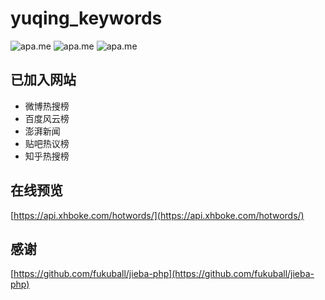 # yuqing_keywords
![apa.me](https://badgen.net/github/license/xhboke/yuqing_keywords?color=pink)
![apa.me](https://badgen.net/github/stars/xhboke/yuqing_keywords)
![apa.me](https://badgen.net/github/forks/xhboke/yuqing_keywords)

## 已加入网站
* 微博热搜榜
* 百度风云榜
* 澎湃新闻
* 贴吧热议榜
* 知乎热搜榜
## 在线预览
[https://api.xhboke.com/hotwords/](https://api.xhboke.com/hotwords/)
## 感谢
[https://github.com/fukuball/jieba-php](https://github.com/fukuball/jieba-php)